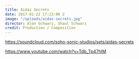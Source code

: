 ```yaml
---
title: Aidas Secrets
date: 2017-01-22 17:23:00 Z
image: "/uploads/aidas-secrets.jpg"
director: Alon Schwarz, Shaul Schwarz
credit: Production / Composition
---
```


https://soundcloud.com/soho-sonic-studios/sets/aidas-secrets

https://www.youtube.com/watch?v=Tdb_Tp47hIM
